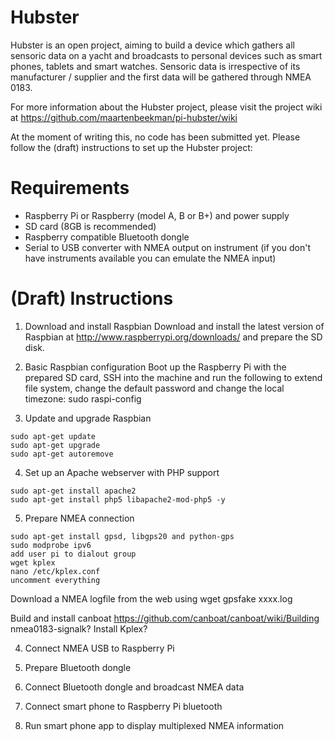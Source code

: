 Hubster
======

Hubster is an open project, aiming to build a device which gathers all sensoric data on a yacht and broadcasts to personal devices such as smart phones, tablets and smart watches. Sensoric data is irrespective of its manufacturer / supplier and the first data will be gathered through NMEA 0183.

For more information about the Hubster project, please visit the project wiki at https://github.com/maartenbeekman/pi-hubster/wiki

At the moment of writing this, no code has been submitted yet. Please follow the (draft) instructions to set up the Hubster project:

Requirements
============
- Raspberry Pi or Raspberry (model A, B or B+) and power supply
- SD card (8GB is recommended)
- Raspberry compatible Bluetooth dongle
- Serial to USB converter with NMEA output on instrument (if you don't have instruments available you can emulate the NMEA input)

(Draft) Instructions
====================
1. Download and install Raspbian
Download and install the latest version of Raspbian at http://www.raspberrypi.org/downloads/ and prepare the SD disk.

2. Basic Raspbian configuration
Boot up the Raspberry Pi with the prepared SD card, SSH into the machine and run the following to extend file system, change the default password and change the local timezone: sudo raspi-config

3. Update and upgrade Raspbian
```
sudo apt-get update
sudo apt-get upgrade
sudo apt-get autoremove
```

4. Set up an Apache webserver with PHP support
```
sudo apt-get install apache2
sudo apt-get install php5 libapache2-mod-php5 -y
```

5. Prepare NMEA connection
```
sudo apt-get install gpsd, libgps20 and python-gps
sudo modprobe ipv6
add user pi to dialout group
wget kplex
nano /etc/kplex.conf
uncomment everything
```

Download a NMEA logfile from the web using wget
gpsfake xxxx.log


Build and install canboat https://github.com/canboat/canboat/wiki/Building
nmea0183-signalk?
Install Kplex?

4. Connect NMEA USB to Raspberry Pi

5. Prepare Bluetooth dongle

6. Connect Bluetooth dongle and broadcast NMEA data

7. Connect smart phone to Raspberry Pi bluetooth

8. Run smart phone app to display multiplexed NMEA information
